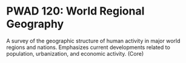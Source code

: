 # PWAD 120: World Regional Geography

A survey of the geographic structure of human activity in major world regions and nations. Emphasizes current developments related to population, urbanization, and economic activity. (Core)